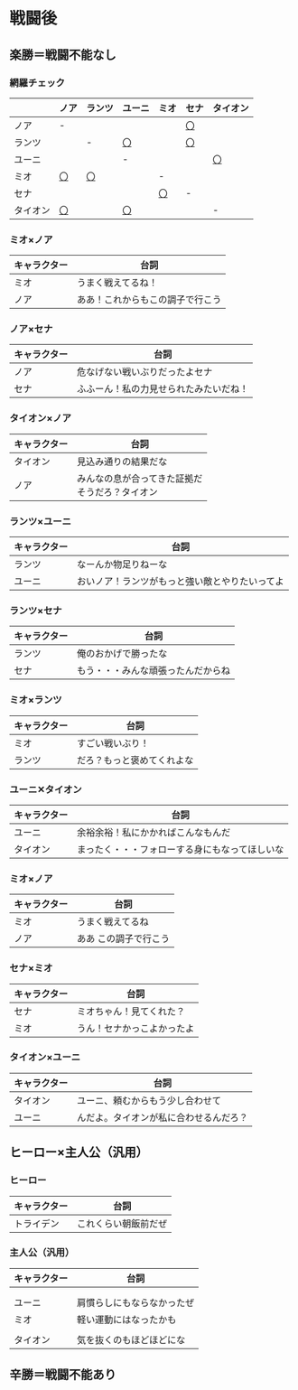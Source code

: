 
# 戦闘後

## 楽勝＝戦闘不能なし

### 網羅チェック

|          | ノア                 | ランツ             | ユーニ                 | ミオ             | セナ               | タイオン               |
| -------- | -------------------- | ------------------ | ---------------------- | ---------------- | ------------------ | ---------------------- |
| ノア     | -                    |                    |                        |                  | [〇](#ノア✕セナ)  |                        |
| ランツ   |                      | -                  | [〇](#ランツ×ユーニ)   |                  | [〇](#ランツ×セナ) |                        |
| ユーニ   |                      |                    | -                      |                  |                    | [〇](#ユーニ×タイオン) |
| ミオ     | [〇](#ミオ×ノア)     | [〇](#ミオ×ランツ) |                        | -                |                    |                        |
| セナ     |                      |                    |                        | [〇](#セナ×ミオ) | -                  |                        |
| タイオン | [〇](#タイオン×ノア) |                    | [〇](#タイオン×ユーニ) |                  |                    | -                      |

### ミオ×ノア
| キャラクター | 台詞                             |
| ------------ | -------------------------------- |
| ミオ         | うまく戦えてるね！               |
| ノア         | ああ！これからもこの調子で行こう |

### ノア×セナ
| キャラクター | 台詞                                   |
| ------------ | -------------------------------------- |
| ノア         | 危なげない戦いぶりだったよセナ         |
| セナ         | ふふーん！私の力見せられたみたいだね！ |

### タイオン×ノア
| キャラクター | 台詞                                                 |
| ------------ | ---------------------------------------------------- |
| タイオン     | 見込み通りの結果だな                                 |
| ノア         | みんなの息が合ってきた証拠だ<br>そうだろ？タイオン |

### ランツ×ユーニ
| キャラクター | 台詞                                           |
| ------------ | ---------------------------------------------- |
| ランツ       | なーんか物足りねーな                           |
| ユーニ       | おいノア！ランツがもっと強い敵とやりたいってよ |

### ランツ×セナ
| キャラクター | 台詞                               |
| ------------ | ---------------------------------- |
| ランツ       | 俺のおかげで勝ったな               |
| セナ         | もう・・・みんな頑張ったんだからね |

### ミオ×ランツ
| キャラクター | 台詞                       |
| ------------ | -------------------------- |
| ミオ         | すごい戦いぶり！           |
| ランツ       | だろ？もっと褒めてくれよな |

### ユーニ✕タイオン
| キャラクター | 台詞                                           |
| ------------ | ---------------------------------------------- |
| ユーニ       | 余裕余裕！私にかかればこんなもんだ             |
| タイオン     | まったく・・・フォローする身にもなってほしいな |

### ミオ×ノア
| キャラクター | 台詞                  |
| ------------ | --------------------- |
| ミオ         | うまく戦えてるね      |
| ノア         | ああ この調子で行こう |

### セナ×ミオ
| キャラクター | 台詞                       |
| ------------ | -------------------------- |
| セナ         | ミオちゃん！見てくれた？   |
| ミオ         | うん！セナかっこよかったよ |

### タイオン×ユーニ
| キャラクター | 台詞                                   |
| ------------ | -------------------------------------- |
| タイオン     | ユーニ、頼むからもう少し合わせて       |
| ユーニ       | んだよ。タイオンが私に合わせるんだろ？ |



## ヒーロー×主人公（汎用）

### ヒーロー
| キャラクター | 台詞                     |
| ------------ | ------------------------ |
| トライデン   | これくらい朝飯前だぜ     |

### 主人公（汎用）
| キャラクター | 台詞                       |
| ------------ | -------------------------- |
|              |                            |
|              |                            |
| ユーニ       | 肩慣らしにもならなかったぜ |
| ミオ         | 軽い運動にはなったかも     |
|              |                            |
| タイオン     | 気を抜くのもほどほどにな   |




## 辛勝＝戦闘不能あり

